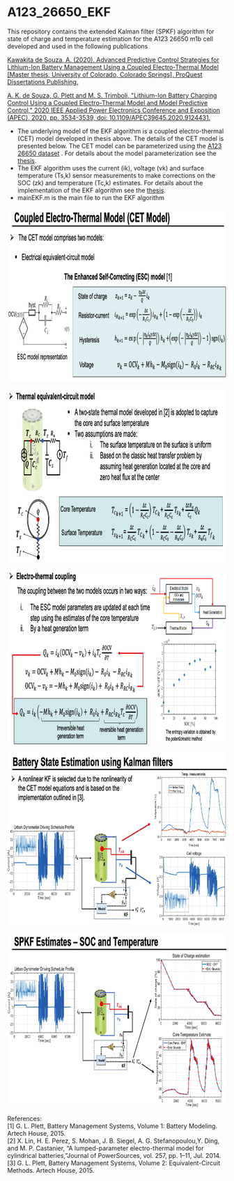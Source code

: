 # A123_26650_EKF
This repository contains the extended Kalman filter (SPKF) algorithm for state of charge and temperature estimation for the A123 26650 m1b cell developed and used in the following publications

<a href="https://mountainscholar.org/handle/10976/167269">Kawakita de Souza, A. (2020). Advanced Predictive Control Strategies for Lithium-Ion Battery Management Using a Coupled Electro-Thermal Model [Master thesis, University of Colorado, Colorado Springs]. ProQuest Dissertations Publishing.</a>

<a href="https://ieeexplore.ieee.org/document/9124431">A. K. de Souza, G. Plett and M. S. Trimboli, "Lithium-Ion Battery Charging Control Using a Coupled Electro-Thermal Model and Model Predictive Control," 2020 IEEE Applied Power Electronics Conference and Exposition (APEC), 2020, pp. 3534-3539, doi: 10.1109/APEC39645.2020.9124431.</a>

- The underlying model of the EKF algorithm is a coupled electro-thermal (CET) model developed in thesis above. The details of the CET model is presented below. The CET model can be parameterized using the <a href="https://data.mendeley.com/datasets/p8kf893yv3/1">A123 26650 dataset</a> . For details about the model parameterization see the <a href="https://mountainscholar.org/handle/10976/167269">thesis</a>.<br/>
- The EKF algorithm uses the current (ik), voltage (vk) and surface temperature (Ts,k) sensor measurements to make corrections on the SOC (zk) and temperature (Tc,k) estimates. For details about the implementation of the EKF algorithm see the <a href="https://mountainscholar.org/handle/10976/167269">thesis</a>.
- mainEKF.m is the main file to run the EKF algorithm

<p align="center">
 <a href="https://github.com/aloisiohks/A123_26650_SPKF/blob/main/material/Snip_1.png"><img src="https://github.com/aloisiohks/A123_26650_SPKF/blob/main/material/Snip_1.png" width="900" height="400"/></a>
</p>

<p align="center">
 <a href="https://github.com/aloisiohks/A123_26650_SPKF/blob/main/material/Snip_2.png"><img src="https://github.com/aloisiohks/A123_26650_SPKF/blob/main/material/Snip_2.png" width="900" height="400"/></a>
</p>

<p align="center">
 <a href="https://github.com/aloisiohks/A123_26650_SPKF/blob/main/material/Snip_3.png"><img src="https://github.com/aloisiohks/A123_26650_SPKF/blob/main/material/Snip_3.png" width="900" height="400"/></a>
</p>

<p align="center">
 <a href="https://github.com/aloisiohks/A123_26650_SPKF/blob/main/material/Snip_1.png"><img src="https://github.com/aloisiohks/A123_26650_SPKF/blob/main/material/Snip_55.png" width="900" height="400"/></a>
</p>

<p align="center">
 <a href="https://github.com/aloisiohks/A123_26650_SPKF/blob/main/material/Snip_3.png"><img src="https://github.com/aloisiohks/A123_26650_SPKF/blob/main/material/Snip_6.png" width="900" height="400"/></a>
</p>

References:<br/>
[1] G. L. Plett, Battery Management Systems, Volume 1: Battery Modeling. Artech House, 2015.<br/>
[2] X. Lin, H. E. Perez, S. Mohan, J. B. Siegel, A. G. Stefanopoulou,Y. Ding, and M. P. Castanier, “A lumped-parameter electro-thermal model for cylindrical batteries,”Journal of PowerSources, vol. 257, pp. 1–11, Jul. 2014.<br/>
[3] G. L. Plett, Battery Management Systems, Volume 2: Equivalent-Circuit Methods. Artech House, 2015.<br/>
